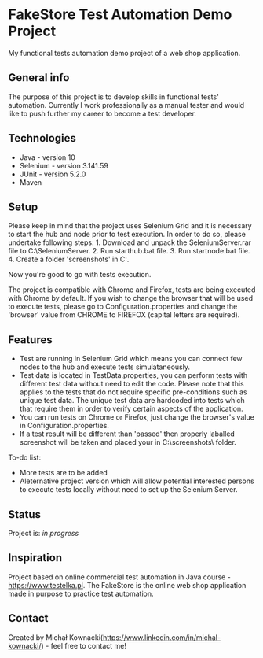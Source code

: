 # FakeStore Test Automation Demo Project
My functional tests automation demo project of a web shop application.

## General info
The purpose of this project is to develop skills in functional tests' automation. Currently I work professionally as a manual tester and
 would like to push further my career to become a test developer.

## Technologies
* Java - version 10
* Selenium - version 3.141.59
* JUnit - version 5.2.0
* Maven

## Setup
Please keep in mind that the project uses Selenium Grid and it is necessary to start the hub and node prior to test execution. In order to do so, please undertake following steps:
	1. Download and unpack the SeleniumServer.rar file to C:\SeleniumServer\.
	2. Run starthub.bat file.
	3. Run startnode.bat file.
	4. Create a folder 'screenshots' in C:\.
	
Now you're good to go with tests execution.

The project is compatible with Chrome and Firefox, tests are being executed with Chrome by default. If you wish to change the browser that will be used to execute tests,
 please go to Configuration.properties and change the 'browser' value from CHROME to FIREFOX (capital letters are required).


## Features
* Test are running in Selenium Grid which means you can connect few nodes to the hub and execute tests simulataneously.
* Test data is located in TestData.properties, you can perform tests with different test data without need to edit the code. Please note that this applies to the tests that do not require specific pre-conditions such as unique test data. 
The unique test data are hardcoded into tests which that require them in order to verify certain aspects of the application.
* You can run tests on Chrome or Firefox, just change the browser's value in Configuration.properties.
* If a test result will be different than 'passed' then properly laballed screenshot will be taken and placed your in C:\screenshots\ folder.

To-do list:
* More tests are to be added
* Aleternative project version which will allow potential interested persons to execute tests locally without need to set up the Selenium Server.

## Status
Project is: _in progress_

## Inspiration
Project based on online commercial test automation in Java course - https://www.testelka.pl. The FakeStore is the online web shop application made in purpose to practice test automation.

## Contact
Created by Michał Kownacki(https://www.linkedin.com/in/michal-kownacki/) - feel free to contact me!
